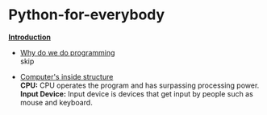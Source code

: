 # Python-for-everybody
<ins>**Introduction**</ins>

- <ins>Why do we do programming</ins> <br />
  skip

- <ins>Computer's inside structure</ins> <br />
  **CPU:** CPU operates the program and has surpassing processing power.
  **Input Device:** Input device is devices that get input by people such as mouse and keyboard.
  
